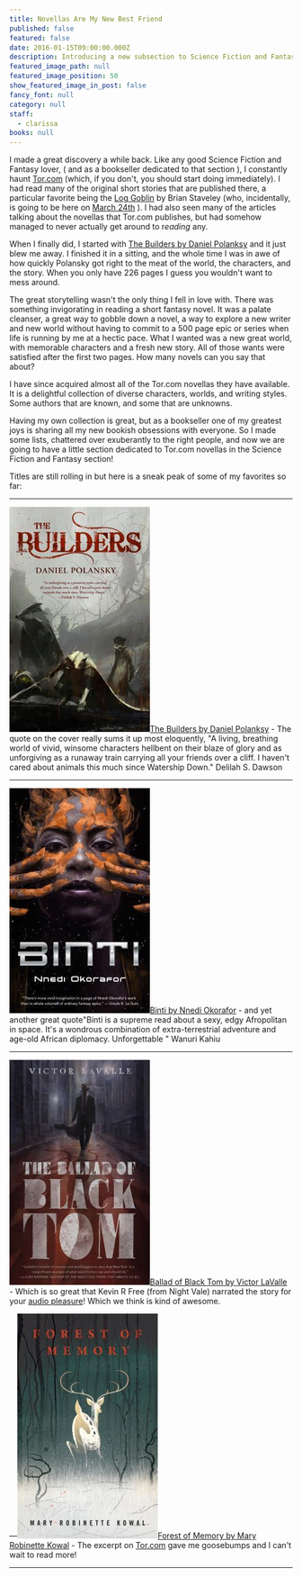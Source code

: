 ```yaml
---
title: Novellas Are My New Best Friend
published: false
featured: false
date: 2016-01-15T09:00:00.000Z
description: Introducing a new subsection to Science Fiction and Fantasy highlighting novellas from Tor.com.
featured_image_path: null
featured_image_position: 50
show_featured_image_in_post: false
fancy_font: null
category: null
staff:
  - clarissa
books: null
---
```



I made a great discovery a while back. Like any good Science Fiction and Fantasy lover, ( and as a bookseller dedicated to that section ), I constantly haunt [Tor.com](http://www.tor.com/) (which, if you don't, you should start doing immediately). I had read many of the original short stories that are published there, a particular favorite being the [Log Goblin](http://www.tor.com/2015/12/09/the-log-goblin-brian-staveley/)&nbsp;by Brian Staveley (who, incidentally, is going to be here on [March 24th](http://www.brooklinebooksmith.com/events/) ). I had also seen many of the articles talking about the novellas that Tor.com publishes, but had somehow managed to never actually get around to r*eading* any.

When I finally did, I started with [The Builders by Daniel Polanksy](http://www.brooklinebooksmith-shop.com/book/9780765385307)&nbsp;and it just blew me away. I finished it in a sitting, and the whole time I was in awe of how quickly Polansky got right to the meat of the world, the characters, and the story. When you only have 226 pages I guess you wouldn't want to mess around.

The great storytelling wasn't the only thing I fell in love with. There was something invigorating in reading a short fantasy novel. It was a palate cleanser, a great way to gobble down a novel, a way to explore a new writer and new world without having to commit to a 500 page epic or series when life is running by me at a hectic pace. What I wanted was a new great world, with memorable characters and a fresh new story. All of those wants were satisfied after the first two pages. How many novels can you say that about?

I have since acquired almost all of the Tor.com novellas they have available. It is a delightful collection of diverse characters, worlds, and writing styles. Some authors that are known, and some that are unknowns.

Having my own collection is great, but as a bookseller one of my greatest joys is sharing all my new bookish obsessions with everyone. So I made some lists, chattered over exuberantly to the right people, and now we are going to have a little section dedicated to Tor.com novellas in the Science Fiction and Fantasy section!

Titles are still rolling in but here is a sneak peak of some of my favorites so far:

---

![](/uploads/versions/9780765385307---x----250-400x---.jpg)[The Builders by Daniel Polanksy](http://www.brooklinebooksmith-shop.com/book/9780765385307) - The quote on the cover really sums it up most eloquently, "A living, breathing world of vivid, winsome characters hellbent on their blaze of glory and as unforgiving as a runaway train carrying all your friends over a cliff. I haven't cared about animals this much since Watership Down." Delilah S. Dawson

---

![](/uploads/versions/binti---x----250-400x---.jpg)[Binti by Nnedi Okorafor](http://www.brooklinebooksmith-shop.com/book/9780765385253) - and yet another great quote"Binti is a supreme read about a sexy, edgy Afropolitan in space. It's a wondrous combination of extra-terrestrial adventure and age-old African diplomacy. Unforgettable " Wanuri Kahiu

---

![](/uploads/versions/ballad-of-black-tom---x----250-400x---.jpg)[Ballad of Black Tom by Victor LaValle](http://www.brooklinebooksmith-shop.com/book/9780765387868) - Which is so great that Kevin R Free (from Night Vale) narrated the story for your [audio pleasure](http://www.tor.com/2016/03/11/just-try-to-escape-the-voice-of-kevin-r-free/)! Which we think is kind of awesome.

—![](/uploads/versions/forest-of-memory---x----250-400x---.jpg)[Forest of Memory by Mary Robinette Kowal](http://www.brooklinebooksmith-shop.com/book/9780765387912) - The excerpt on [Tor.com](http://www.tor.com/2016/03/03/excerpts-forest-of-memory-mary-robinette-kowal/) gave me goosebumps and I can't wait to read more!

---

&nbsp;